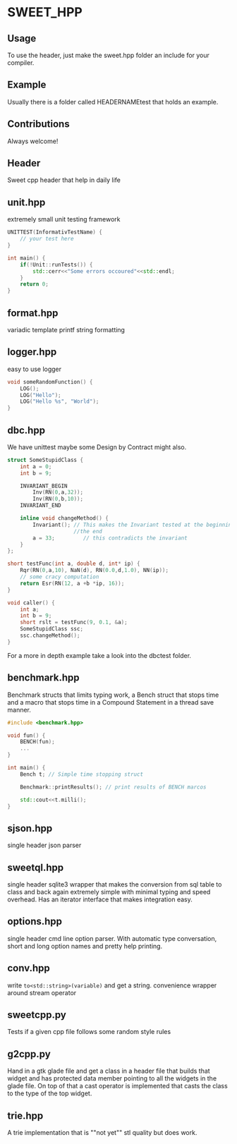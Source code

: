 SWEET_HPP
=========

Usage
-----
To use the header, just make the sweet.hpp folder an include for your compiler.

Example
------
Usually there is a folder called HEADERNAMEtest that holds an example. 

Contributions
--------
Always welcome!

Header
--------

Sweet cpp header that help in daily life

unit.hpp
--------
 extremely small unit testing framework 

```C++
UNITTEST(InformativTestName) {
	// your test here
}

int main() {
	if(!Unit::runTests()) {
		std::cerr<<"Some errors occoured"<<std::endl;
	}
	return 0;
}
```

 format.hpp
------------

 variadic template printf string formatting 

logger.hpp 
------------ 

easy to use logger
```C++
void someRandomFunction() {
	LOG();
	LOG("Hello");
	LOG("Hello %s", "World");
}
```

dbc.hpp
---------

We have unittest maybe some Design by Contract might also.

```C++
struct SomeStupidClass {
	int a = 0;
	int b = 9;

	INVARIANT_BEGIN
		Inv(RN(0,a,32));
		Inv(RN(0,b,10));
	INVARIANT_END

	inline void changeMethod() {
		Invariant(); // This makes the Invariant tested at the beginning and
					 //the end
		a = 33;		 	// this contradicts the invariant
	}
};

short testFunc(int a, double d, int* ip) {
	Rqr(RN(0,a,10), NaN(d), RN(0.0,d,1.0), NN(ip));
	// some cracy computation
	return Esr(RN(12, a +b *ip, 16));
}

void caller() {
	int a;
	int b = 9;
	short rslt = testFunc(9, 0.1, &a);
	SomeStupidClass ssc;
	ssc.changeMethod();
}
```
For a more in depth example take a look into the dbctest folder.


benchmark.hpp
---------

Benchmark structs that limits typing work, a Bench struct that stops time and
a macro that stops time in a Compound Statement in a thread save manner.
```C++
#include <benchmark.hpp>

void fun() {
	BENCH(fun);
	...
}

int main() {
	Bench t; // Simple time stopping struct

	Benchmark::printResults(); // print results of BENCH marcos

	std::cout<<t.milli();
}
```

sjson.hpp
---------

single header json parser

sweetql.hpp
---------

single header sqlite3 wrapper that makes the conversion from sql table to
class and back again extremely simple with minimal typing and speed overhead.
Has an iterator interface that makes integration easy.

options.hpp
---------

single header cmd line option parser. With automatic type conversation, short
and long option names and pretty help printing.

conv.hpp
---------

write `to<std::string>(variable)` and get a string. convenience wrapper around
stream operator

sweetcpp.py
---------

Tests if a given cpp file follows some random style rules

g2cpp.py
---------

Hand in a gtk glade file and get a class in a header file that builds that
widget and has protected data member pointing to all the widgets in the glade
file. On top of that a cast operator is implemented that casts the class to
the type of the top widget. 

trie.hpp
---------

A trie implementation that is ""not yet"" stl quality but does work.
